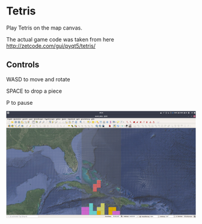 Tetris
==========

Play Tetris on the map canvas.

The actual game code was taken from here http://zetcode.com/gui/pyqt5/tetris/

Controls
-----------
WASD to move and rotate

SPACE to drop a piece

P to pause

![Tetris Screenshot](example.png)

